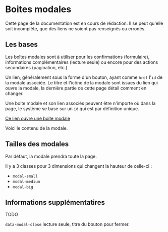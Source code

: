 # Boites modales

<div class="warning ico-after">
    <p>
        Cette page de la documentation est en cours de rédaction.  
        Il se peut qu'elle soit incomplète, que des liens ne soient pas renseignés ou erronés.
    </p>
</div>


## Les bases

Les boîtes modales sont à utiliser pour les confirmations (formulaire), informations complémentaires (lecture seule) ou encore pour des actions secondaires (pagination, etc.).

Un lien, généralement sous la forme d'un bouton, ayant comme `href` l'`id` de la modale associée. Le titre et l'icône de la modale sont issues du lien qui ouvre la modale, la dernière partie de cette page détail comment en changer.

Une boite modale et son lien associés peuvent être n'importe où dans la page, le système se base sur un `id` qui est par définition unique.

<a href="#doc-modal-1" class="open-modal">Ce lien ouvre une boite modale</a>
<div class="modal modal-small" id="doc-modal-1">
    Voici le contenu de la modale.
</div>


## Tailles des modales

Par défaut, la modale prendra toute la page.

Il y a 3 classes pour 3 dimensions qui changent la hauteur de celle-ci : 

- `modal-small`
- `modal-medium`
- `modal-big`


## Informations supplémentatires

TODO

`data-modal-close` lecture seule, titre du bouton pour fermer.